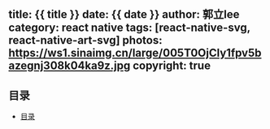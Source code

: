 title: {{ title }}
date: {{ date }}
author: 郭立lee
category: react native
tags: [react-native-svg, react-native-art-svg]
photos: https://ws1.sinaimg.cn/large/005T0OjCly1fpv5bazegnj308k04ka9z.jpg
copyright: true
---


<!-- @import "[TOC]" {cmd="toc" depthFrom=2 depthTo=6 orderedList=false} -->
<!-- code_chunk_output -->
## 目录
* [目录](#目录)

<!-- /code_chunk_output -->
